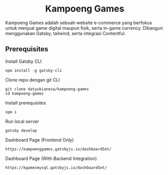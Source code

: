 <h1 align="center">
  Kampoeng Games
</h1>
<p>Kampoeng Games adalah sebuah website e-commerce yang berfokus untuk menjual game digital maupun fisik, serta in-game currency. Dibangun menggunakan Gatsby, tailwind, serta integrasi Contentful.</p>

<h2>Prerequisites</h2>
<p>Install Gatsby CLI</p>

```
npm install -g gatsby-cli
```

Clone repo dengan git CLI

```
git clone datyukianesa/kampoeng-games
cd kampoeng-games
```

Install prerequisites

```
npm i
```

Run local server

```
gatsby develop
```

Dashboard Page (Frontend Only)

```
https://kampoenggames.gatsbyjs.io/dashboardSet/
```

Dashboard Page (With Backend Integration)
```
https://kgamesmysql.gatsbyjs.io/dashboardSet/
```

